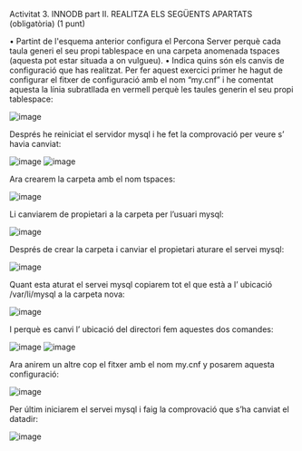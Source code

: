 Activitat 3. INNODB part II. REALITZA ELS SEGÜENTS APARTATS (obligatòria)  (1 punt)

•	Partint de l'esquema anterior configura el Percona Server perquè cada taula generi el seu propi tablespace en una carpeta anomenada tspaces (aquesta pot estar situada a on vulgueu).
•	Indica quins són els canvis de configuració que has realitzat.
Per fer aquest exercici primer he hagut de configurar el fitxer de configuració amb el nom “my.cnf” i he comentat aquesta la línia subratllada en vermell perquè les taules generin el seu propi tablespace:

![image](https://user-images.githubusercontent.com/99834779/161994980-ecdd4b31-f2bf-4184-98cf-76e119de818f.png)

Després he reiniciat el servidor mysql i he fet la comprovació per veure s’ havia canviat:
 
![image](https://user-images.githubusercontent.com/99834779/161995014-57e5a596-6094-43a9-9100-157b7408dccd.png)
![image](https://user-images.githubusercontent.com/99834779/161995056-0022042c-9636-425b-96f2-cb4209199851.png)

Ara crearem la carpeta amb el nom tspaces:	

![image](https://user-images.githubusercontent.com/99834779/161995072-19741ac8-91ed-436f-9413-f347b38360df.png)

Li canviarem de propietari a la carpeta per l’usuari mysql:

![image](https://user-images.githubusercontent.com/99834779/161995087-e2d23b24-b500-4c58-b0e3-e5fd69328202.png)

Després de crear la carpeta i canviar el propietari aturare el servei mysql:

![image](https://user-images.githubusercontent.com/99834779/161995128-4e60b1b5-f9bb-44d9-a0d5-a05c5084bbe8.png)

Quant esta aturat el servei mysql copiarem tot el que està a l’ ubicació /var/li/mysql a la carpeta nova:

![image](https://user-images.githubusercontent.com/99834779/161995162-95a037af-34b5-4449-bcd0-43c0f6856cfb.png)

I perquè es canvi l’ ubicació del directori fem aquestes dos comandes:

![image](https://user-images.githubusercontent.com/99834779/161995200-8f58d3f1-d08d-4cb4-af52-b292bf72df65.png)
![image](https://user-images.githubusercontent.com/99834779/161995210-eb2a0c67-a367-4e5c-8e79-0d141bccc93a.png)

Ara anirem un altre cop el fitxer amb el nom my.cnf y posarem aquesta configuració:
 
![image](https://user-images.githubusercontent.com/99834779/161995240-a924ef22-83fe-4a50-b003-755c10e0e3cb.png)

Per últim iniciarem el servei mysql i faig la comprovació que s’ha canviat el datadir:

![image](https://user-images.githubusercontent.com/99834779/161995284-7140076a-ccc5-43b3-b148-c798f7b9e624.png)

